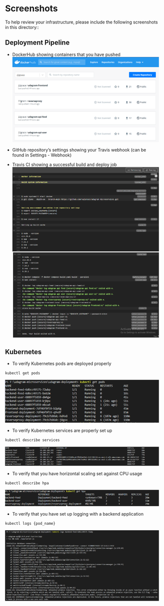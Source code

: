 
# Screenshots
To help review your infrastructure, please include the following screenshots in this directory::

## Deployment Pipeline
* DockerHub showing containers that you have pushed
![Docker images](https://github.com/ValGrace/udagram-microservices/blob/main/screenshots/images/containers.PNG)

* GitHub repository’s settings showing your Travis webhook (can be found in Settings - Webhook)
* Travis CI showing a successful build and deploy job
![travis ci build](https://github.com/ValGrace/udagram-microservices/blob/main/screenshots/images/travis_ci.PNG)
![travis ci build](https://github.com/ValGrace/udagram-microservices/blob/main/screenshots/images/yfvkvjh.PNG)

## Kubernetes
* To verify Kubernetes pods are deployed properly
```bash
kubectl get pods

```
![pods](https://github.com/ValGrace/udagram-microservices/blob/main/screenshots/images/running-pods.PNG)

* To verify Kubernetes services are properly set up
```bash
kubectl describe services

```
![services](https://github.com/ValGrace/udagram-microservices/blob/main/screenshots/images/services.PNG)

* To verify that you have horizontal scaling set against CPU usage
```bash
kubectl describe hpa

```
![scaling](https://github.com/ValGrace/udagram-microservices/blob/main/screenshots/images/hpa.PNG)

* To verify that you have set up logging with a backend application
```bash
kubectl logs {pod_name}
```
![user logs](https://github.com/ValGrace/udagram-microservices/blob/main/screenshots/images/user-logs.PNG)

